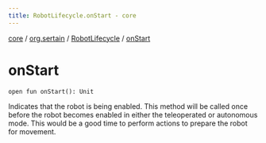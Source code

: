 ```yaml
---
title: RobotLifecycle.onStart - core
---
```


[core](../../index.md) / [org.sertain](../index.md) / [RobotLifecycle](index.md) / [onStart](.)

# onStart

`open fun onStart(): Unit`

Indicates that the robot is being enabled. This method will be called once before the
robot becomes enabled in either the teleoperated or autonomous mode. This would be a good
time to perform actions to prepare the robot for movement.

